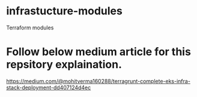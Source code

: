 # infrastucture-modules
Terraform modules 

# Follow below medium article for this repsitory explaination.

https://medium.com/@mohitverma160288/terragrunt-complete-eks-infra-stack-deployment-dd407124d4ec
